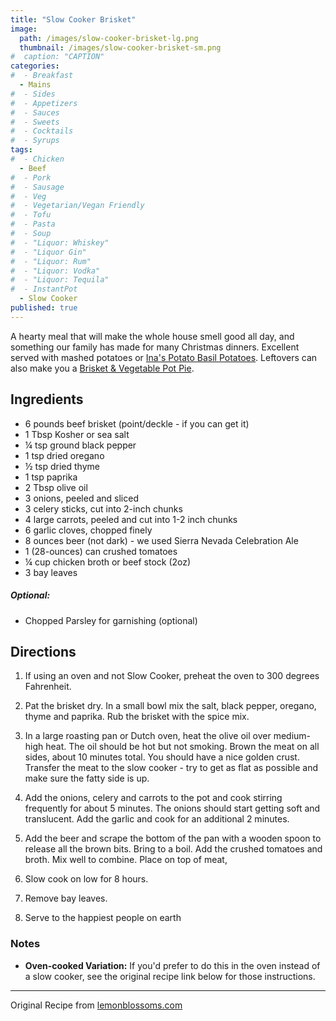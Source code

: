 ```yaml
---
title: "Slow Cooker Brisket"
image: 
  path: /images/slow-cooker-brisket-lg.png
  thumbnail: /images/slow-cooker-brisket-sm.png
#  caption: "CAPTION"
categories:
#  - Breakfast
  - Mains
#  - Sides
#  - Appetizers
#  - Sauces
#  - Sweets
#  - Cocktails
#  - Syrups
tags:
#  - Chicken
  - Beef
#  - Pork
#  - Sausage
#  - Veg
#  - Vegetarian/Vegan Friendly
#  - Tofu
#  - Pasta
#  - Soup
#  - "Liquor: Whiskey"
#  - "Liquor Gin"
#  - "Liquor: Rum"
#  - "Liquor: Vodka"
#  - "Liquor: Tequila"
#  - InstantPot
  - Slow Cooker
published: true
---
```


A hearty meal that will make the whole house smell good all day, and something our family has made for many Christmas dinners. Excellent served with mashed potatoes or [Ina's Potato Basil Potatoes](/recipes/potato-basil-puree). Leftovers can also make you a [Brisket & Vegetable Pot Pie](/recipes/brisket-pot-pie).

## Ingredients

* 6 pounds beef brisket (point/deckle - if you can get it)
* 1 Tbsp Kosher or sea salt
* ¼ tsp ground black pepper
* 1 tsp dried oregano
* ½ tsp dried thyme
* 1 tsp paprika
* 2 Tbsp olive oil
* 3 onions, peeled and sliced
* 3 celery sticks, cut into 2-inch chunks
* 4 large carrots, peeled and cut into 1-2 inch chunks
* 6 garlic cloves, chopped finely
* 8 ounces beer (not dark) - we used Sierra Nevada Celebration Ale
* 1 (28-ounces) can crushed tomatoes
* ¼ cup chicken broth or beef stock (2oz)
* 3 bay leaves

##### Optional:

* Chopped Parsley for garnishing (optional)

## Directions


1. If using an oven and not Slow Cooker, preheat the oven to 300 degrees Fahrenheit. 

1. Pat the brisket dry. In a small bowl mix the salt, black pepper, oregano, thyme and paprika. Rub the brisket with the spice mix.

1. In a large roasting pan or Dutch oven, heat the olive oil over medium-high heat. The oil should be hot but not smoking. Brown the meat on all sides, about 10 minutes total. You should have a nice golden crust. Transfer the meat to the slow cooker - try to get as flat as possible and make sure the fatty side is up.

1. Add the onions, celery and carrots to the pot and cook stirring frequently for about 5 minutes. The onions should start getting soft and translucent. Add the garlic and cook for an additional 2 minutes. 

1. Add the beer and scrape the bottom of the pan with a wooden spoon to release all the brown bits. Bring to a boil. Add the crushed tomatoes and broth. Mix well to combine. Place on top of meat, 

1. Slow cook on low for 8 hours. 

1. Remove bay leaves.

1. Serve to the happiest people on earth


### Notes

* **Oven-cooked Variation:** If you'd prefer to do this in the oven instead of a slow cooker, see the original recipe link below for those instructions.

---
Original Recipe from [lemonblossoms.com](https://www.lemonblossoms.com/blog/beer-braised-brisket/)

